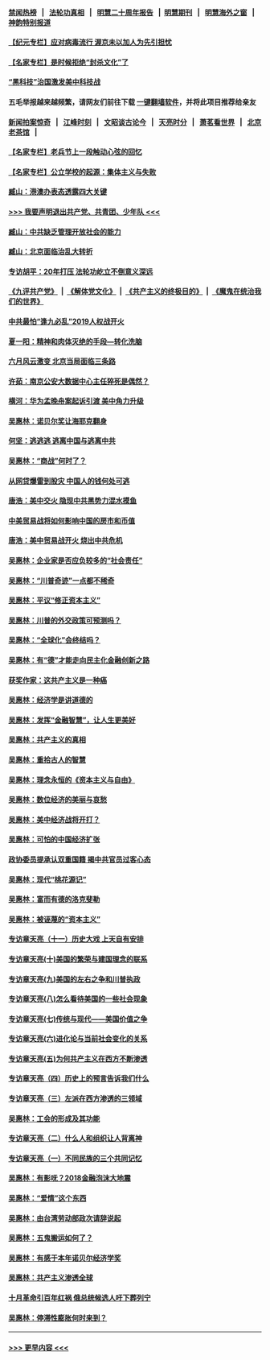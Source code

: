 #### [禁闻热榜](热点新闻.md?=0)  &nbsp;&nbsp;|&nbsp;&nbsp; [法轮功真相](https://github.com/gfw-breaker/truth/blob/master/README.md?=0) &nbsp;&nbsp;|&nbsp;&nbsp; [明慧二十周年报告](https://github.com/gfw-breaker/mh-reports/blob/master/README.md?=0) &nbsp;&nbsp;|&nbsp;&nbsp;[明慧期刊](https://github.com/gfw-breaker/mh-qikan) &nbsp;&nbsp;|&nbsp;&nbsp; [明慧海外之窗](https://github.com/gfw-breaker/mh-news/blob/master/README.md?=0) &nbsp;&nbsp;|&nbsp;&nbsp; [神韵特别报道](https://github.com/gfw-breaker/mh-news/blob/master/shenyun.md?=0)
#### [【纪元专栏】应对病毒流行 渥京未以加人为先引担忧](../pages/nsc423/n11875714.md?t=03040702) 
#### [【名家专栏】是时候拒绝“封杀文化”了](../pages/nsc423/n11814093.md?t=03040702) 
#### [“黑科技”治国激发美中科技战](../pages/nsc423/n11638056.md?t=03040702) 
#### 五毛举报越来越频繁，请网友们前往下载 [一键翻墙软件](https://github.com/gfw-breaker/ssr-accounts)，并将此项目推荐给亲友
#### [新闻拍案惊奇](https://github.com/gfw-breaker/banned-news/blob/master/pages/link4.md) &nbsp;&nbsp;|&nbsp;&nbsp; [江峰时刻](https://github.com/gfw-breaker/banned-news/blob/master/pages/link4.md) &nbsp;&nbsp;|&nbsp;&nbsp; [文昭谈古论今](https://github.com/gfw-breaker/banned-news/blob/master/pages/link4.md) &nbsp;&nbsp;|&nbsp;&nbsp; [天亮时分](https://github.com/gfw-breaker/banned-news/blob/master/pages/link4.md) &nbsp;&nbsp;|&nbsp;&nbsp; [萧茗看世界](https://github.com/gfw-breaker/banned-news/blob/master/pages/link4.md) &nbsp;&nbsp;|&nbsp;&nbsp; [北京老茶馆](https://github.com/gfw-breaker/banned-news/blob/master/pages/link4.md) &nbsp;&nbsp;|&nbsp;&nbsp; 
#### [【名家专栏】老兵节上一段触动心弦的回忆](../pages/nsc423/n11646016.md?t=03040702) 
#### [【名家专栏】公立学校的起源：集体主义与失败](../pages/nsc423/n11601833.md?t=03040702) 
#### [臧山：港澳办表态透露四大关键](../pages/nsc423/n11421628.md?t=03040702) 
#### [>>> 我要声明退出共产党、共青团、少年队 <<<](https://github.com/begood0513/goodnews/blob/master/quit/letter.md) 
#### [臧山：中共缺乏管理开放社会的能力](../pages/nsc423/n11407457.md?t=03040702) 
#### [臧山：北京面临治乱大转折](../pages/nsc423/n11406895.md?t=03040702) 
#### [专访胡平：20年打压 法轮功屹立不倒意义深远](../pages/nsc423/n11398800.md?t=03040702) 
#### [《九评共产党》](https://github.com/begood0513/9ping.md/blob/master/README.md) &nbsp;|&nbsp; [《解体党文化》](../../../../jtdwh.md/blob/master/README.md)  &nbsp;|&nbsp; [《共产主义的终极目的》](../../../../gczydzjmd.md/blob/master/README.md) &nbsp;|&nbsp; [《魔鬼在统治我们的世界》](../../../../mgztzwmdsj.md/blob/master/README.md) 
#### [中共最怕“逢九必乱”2019人权战开火](../pages/nsc423/n11385248.md?t=03040702) 
#### [夏一阳：精神和肉体灭绝的手段—转化洗脑](../pages/nsc423/n11368250.md?t=03040702) 
#### [六月风云激变 北京当局面临三条路](../pages/nsc423/n11313668.md?t=03040702) 
#### [许茹：南京公安大数据中心主任猝死是偶然？](../pages/nsc423/n11064744.md?t=03040702) 
#### [横河：华为孟晚舟案起诉引渡 美中角力升级](../pages/nsc423/n11027230.md?t=03040702) 
#### [吴惠林：诺贝尔奖让海耶克翻身](../pages/nsc423/n10890049.md?t=03040702) 
#### [何坚：逃逃逃 逃离中国与逃离中共](../pages/nsc423/n10592891.md?t=03040702) 
#### [吴惠林：“商战”何时了？](../pages/nsc423/n10573558.md?t=03040702) 
#### [从网贷爆雷到股灾 中国人的钱何处可逃](../pages/nsc423/n10572800.md?t=03040702) 
#### [唐浩：美中交火 隐现中共黑势力混水摸鱼](../pages/nsc423/n10544040.md?t=03040702) 
#### [中美贸易战将如何影响中国的房市和币值](../pages/nsc423/n10543697.md?t=03040702) 
#### [唐浩：美中贸易战开火 烧出中共危机](../pages/nsc423/n10540126.md?t=03040702) 
#### [吴惠林：企业家是否应负较多的“社会责任”](../pages/nsc423/n10535022.md?t=03040702) 
#### [吴惠林：“川普奇迹”一点都不稀奇](../pages/nsc423/n10512808.md?t=03040702) 
#### [吴惠林：平议“修正资本主义”](../pages/nsc423/n10495724.md?t=03040702) 
#### [吴惠林：川普的外交政策可预测吗？](../pages/nsc423/n10462387.md?t=03040702) 
#### [吴惠林：“全球化”会终结吗？](../pages/nsc423/n10452838.md?t=03040702) 
#### [吴惠林：有“德”才能走向民主化金融创新之路](../pages/nsc423/n10432292.md?t=03040702) 
#### [获奖作家：这共产主义是一种癌](../pages/nsc423/n10431541.md?t=03040702) 
#### [吴惠林：经济学是讲道德的](../pages/nsc423/n10398014.md?t=03040702) 
#### [吴惠林：发挥“金融智慧”，让人生更美好](../pages/nsc423/n10375019.md?t=03040702) 
#### [吴惠林：共产主义的真相](../pages/nsc423/n10351394.md?t=03040702) 
#### [吴惠林：重拾古人的智慧](../pages/nsc423/n10337691.md?t=03040702) 
#### [吴惠林：理念永恒的《资本主义与自由》](../pages/nsc423/n10316274.md?t=03040702) 
#### [吴惠林：数位经济的美丽与哀愁](../pages/nsc423/n10292946.md?t=03040702) 
#### [吴惠林：美中经济战将开打？](../pages/nsc423/n10258825.md?t=03040702) 
#### [吴惠林：可怕的中国经济扩张](../pages/nsc423/n10219147.md?t=03040702) 
#### [政协委员提承认双重国籍 揭中共官员过客心态](../pages/nsc423/n10208809.md?t=03040702) 
#### [吴惠林：现代“桃花源记”](../pages/nsc423/n10185234.md?t=03040702) 
#### [吴惠林：富而有德的洛克斐勒](../pages/nsc423/n10142264.md?t=03040702) 
#### [吴惠林：被诬蔑的“资本主义”](../pages/nsc423/n10124816.md?t=03040702) 
#### [专访章天亮（十一）历史大戏 上天自有安排](../pages/nsc423/n10094905.md?t=03040702) 
#### [专访章天亮(十)美国的繁荣与建国理念的联系](../pages/nsc423/n10094899.md?t=03040702) 
#### [专访章天亮(九)美国的左右之争和川普执政](../pages/nsc423/n10094889.md?t=03040702) 
#### [专访章天亮(八)怎么看待美国的一些社会现象](../pages/nsc423/n10094857.md?t=03040702) 
#### [专访章天亮(七)传统与现代——美国价值之争](../pages/nsc423/n10093140.md?t=03040702) 
#### [专访章天亮(六)进化论与当前社会变化的关系](../pages/nsc423/n10092036.md?t=03040702) 
#### [专访章天亮(五)为何共产主义在西方不断渗透](../pages/nsc423/n10083620.md?t=03040702) 
#### [专访章天亮（四）历史上的预言告诉我们什么](../pages/nsc423/n10083606.md?t=03040702) 
#### [专访章天亮（三）左派在西方渗透的三领域](../pages/nsc423/n10081115.md?t=03040702) 
#### [吴惠林：工会的形成及其功能](../pages/nsc423/n10080633.md?t=03040702) 
#### [专访章天亮（二）什么人和组织让人背离神](../pages/nsc423/n10076637.md?t=03040702) 
#### [专访章天亮（一）不同民族的三个共同记忆](../pages/nsc423/n10074188.md?t=03040702) 
#### [吴惠林：有影呒？2018金融泡沫大地震](../pages/nsc423/n10040534.md?t=03040702) 
#### [吴惠林：“爱情”这个东西](../pages/nsc423/n10019423.md?t=03040702) 
#### [吴惠林：由台湾劳动部政次请辞说起](../pages/nsc423/n9979679.md?t=03040702) 
#### [吴惠林：五鬼搬运如何了？](../pages/nsc423/n9925338.md?t=03040702) 
#### [吴惠林：有感于本年诺贝尔经济学奖](../pages/nsc423/n9871883.md?t=03040702) 
#### [吴惠林：共产主义渗透全球](../pages/nsc423/n9812748.md?t=03040702) 
#### [十月革命引百年红祸 俄总统候选人吁下葬列宁](../pages/nsc423/n9810182.md?t=03040702) 
#### [吴惠林：停滞性膨胀何时来到？](../pages/nsc423/n9764136.md?t=03040702) 

----
#### [ >>> 更早内容 <<< ](../indexes/nsc423-earlier.md)
